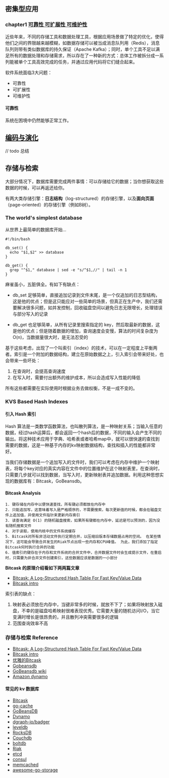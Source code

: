 

## 密集型应用

### chapter1 [可靠性 可扩展性 可维护性](https://github.com/Vonng/ddia/blob/master/ch1.md)

近些年来，不同的存储工具和数据处理工具，根据应用场景做了特定的优化，使得他们之间的界限越来越模糊，如数据存储可以被当成消息队列用（Redis），消息队列则带有类似数据库的持久保证（Apache Kafka）；同时，单个工具不足以满足所有的数据处理和存储需求，所以存在了一种新的方式：总体工作被拆分成一系列能被单个工具高效完成的任务，并通过应用代码将它们缝合起来。

软件系统面临3大问题：

- 可靠性
- 可扩展性
- 可维护性

#### 可靠性

系统在困境中仍然能够正常工作。


## [编码与演化](https://vonng.gitbooks.io/ddia-cn/content/ch4.html)

// todo 总结

## 存储与检索

大部分情况下，数据库需要完成两件事情：可以存储给它的数据；当你想获取这些数据的时候，可以再返还给你。

有两大类存储引擎：**日志结构**（log-structured）的存储引擎，以及**面向页面**（page-oriented）的存储引擎（例如B树）。

### The world's simplest database

从世界上最简单的数据库开始...

```shell
#!/bin/bash

db_set() {
  echo "$1,$2" >> database
}

db_get() {
  grep "^$1," database | sed -e "s/^$1,//" | tail -n 1
}
```

麻雀虽小，五脏俱全。有如下有缺点：

- db_set 足够简单，直接追加记录到文件末尾，是一个仅追加的日志型结构，这是他的优点；但是这只能应对一些简单的场景，但真正在生产中，我们还需要解决很多问题，如并发控制，回收磁盘空间以避免日志无限增长，处理错误与部分写入的记录

- db_get 也足够简单，从所有记录里搜索指定的 key，然后取最新的数据，这是他的优点；但是随着数据的增加，查询速度会变慢，算法的时间复杂度为 O(n)，当数据量很大时，是无法忍受的

基于这些考虑，出现了一个叫索引（index）的技术，可以在一定程度上平衡两者。索引是一个附加的数据结构，建立在原始数据之上，引入索引会带来好处，也会带来一些坏处：

1. 在查询时，会提高查询速度
2. 在写入时，需要付出额外的维护成本，所以会造成写入性能的降低

所有这些都需要在实际使用时根据业务去做权衡，不是一成不变的。

### KVS Based Hash Indexes

#### 引入 Hash 索引

Hash 算法是一类数学函数算法，也叫散列算法，是一种映射关系；当输入任意的数据，经过hash运算后，都会返回一个hash后的数据，不同的输入会产生不同的输出。将这种技术应用于字典、哈希表或者哈希map中，就可以很快速的查找到需要的数据，这是一种基于内存的kv映射数据结构，查找和插入的性能都非常好。

当我们存储数据是一个追加写入的文件时，我们可以考虑在内存中维护一个映射表，将每个key对应的真实内容在文件中的位置维护在这个映射表里，在查询时，只需要几步就可以找到数据，当写入时，更新映射表并追加数据。利用这种思想实现的数据库有：Bitcask，GoBeansdb。

#### Bitcask Analysis

```
1. 键存储在内存中以便快速查找，所有键必须都放在内存中
2. 只能追加写，这意味着写入是严格顺序的，不需要搜索，每次更新值的时候，都会在磁盘文件上追加值，并使用文件指针来更新内存索引
3. 读查询满足 O(1) 的随机磁盘搜索，如果所有键都在内存中，延迟是可以预测的，因为没有随机搜索文件
4. 对于读取，使用内核中的文件系统缓存
5. Bitcask对所有非活动文件执行定期合并，以压缩旧版本存储数据占用的空间。 在某些情况下，这可能会导致合并发生的Riak节点出现一些内存和CPU峰值。 为此，我们添加了指定Bitcask何时执行合并的功能
6. 值索引的键存在于内存和文件系统的合并文件中，合并数据文件时会生成提示文件，在重启时，只需要为非合并文件创建索引，这些数据应该是数据的一小部分
```

**Bitcask 的原理介绍看如下两两篇文章**

- [Bitcask: A Log-Structured Hash Table For Fast Key/Value Data](http://highscalability.com/blog/2011/1/10/riaks-bitcask-a-log-structured-hash-table-for-fast-keyvalue.html)
- [Bitcask intro](https://github.com/basho/bitcask/blob/develop/doc/bitcask-intro.pdf)


索引表的缺点：

1. 映射表必须放在内存中，当键非常多的时候，就放不下了；如果将映射放入磁盘，不幸的是磁盘哈希映射很难表现优秀。它需要大量的随机访问I/O，当它变满时增长是很昂贵的，并且散列冲突需要很多的逻辑
2. 范围查询效率不高

### 存储与检索 Reference

- [Bitcask: A Log-Structured Hash Table For Fast Key/Value Data](http://highscalability.com/blog/2011/1/10/riaks-bitcask-a-log-structured-hash-table-for-fast-keyvalue.html)
- [Bitcask intro](https://github.com/basho/bitcask/blob/develop/doc/bitcask-intro.pdf)
- [优雅的Bitcask](https://my.oschina.net/doctor2014/blog/411029)
- [Gobeansdb](https://github.com/douban/gobeansdb)
- [GoBeansdb wiki](http://sunisdown.me/gobeansdb-jia-gou-she-ji.html)
- [Amazon dynamo](https://www.allthingsdistributed.com/files/amazon-dynamo-sosp2007.pdf)

#### 常见的 kv 数据库

- [Bitcask]()
- [go-cache](https://github.com/patrickmn/go-cache)
- [GoBeansDB]()
- [Dynamo]()
- [dgraph-io/badger](https://github.com/dgraph-io/badger)
- [leveldb]()
- [RocksDB]()
- [Couchdb]()
- [boltdb](https://github.com/boltdb/bolt)
- [Riak]()
- [etcd](https://github.com/etcd-io/etcd)
- [consul](https://github.com/hashicorp/consul)
- [memcached](https://memcached.org/)
- [awesome-go-storage](https://github.com/gostor/awesome-go-storage)
